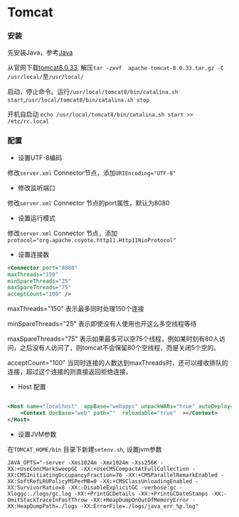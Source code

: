 # Tomcat

### 安装

先安装Java，参考[Java](http://git.oschina.net/yxb_1990/DevOps/blob/master/dev/java.md)

从官网下载[tomcat8.0.33](http://mirrors.cnnic.cn/apache/tomcat/tomcat-8/v8.0.33/bin/apache-tomcat-8.0.33.tar.gz), 解压`tar -zxvf  apache-tomcat-8.0.33.tar.gz -C /usr/local/`至`/usr/local/`

启动，停止命令。运行`/usr/local/tomcat8/bin/catalina.sh start`,`/usr/local/tomcat8/bin/catalina.sh stop`

开机自启动 `echo /usr/local/tomcat8/bin/catalina.sh start >> /etc/rc.local`

### 配置

- 设置UTF-8编码

修改`server.xml` Connector节点，添加`URIEncoding="UTF-8"`

- 修改监听端口

修改`server.xml` Connector 节点的port属性，默认为8080

- 设置运行模式

修改`server.xml` Connector 节点，添加`protocol="org.apache.coyote.http11.Http11NioProtocol"`

- 设置连接数

```xml
<Connector port="8080"
maxThreads="150"
minSpareThreads="25"
maxSpareThreads="75"
acceptCount="100" />
```

maxThreads="150" 表示最多同时处理150个连接

minSpareThreads="25" 表示即使没有人使用也开这么多空线程等待

maxSpareThreads="75" 表示如果最多可以空75个线程，例如某时刻有80人访问，之后没有人访问了，则tomcat不会保留80个空线程，而是关闭5个空的。

acceptCount="100" 当同时连接的人数达到maxThreads时，还可以接收排队的连接，超过这个连接的则直接返回拒绝连接。

- Host 配置

```xml

<Host name="localhost"  appBase="webapps" unpackWARs="true" autoDeploy="true">
    <Context docBase="web" path=""  reloadable="true"  ></Context>
</Host>
```

- 设置JVM参数

在`TOMCAT_HOME/bin` 目录下新建`setenv.sh`, 设置jvm参数

`JAVA_OPTS="-server -Xms1024m -Xmx1024m -Xss256K -XX:+UseConcMarkSweepGC -XX:+UseCMSCompactAtFullCollection -XX:CMSInitiatingOccupancyFraction=70 -XX:+CMSParallelRemarkEnabled -XX:SoftRefLRUPolicyMSPerMB=0 -XX:+CMSClassUnloadingEnabled -XX:SurvivorRatio=8 -XX:-DisableExplicitGC -verbose:gc -Xloggc:./logs/gc.log -XX:+PrintGCDetails -XX:+PrintGCDateStamps -XX:-OmitStackTraceInFastThrow -XX:+HeapDumpOnOutOfMemoryError -XX:HeapDumpPath=./logs -XX:ErrorFile=./logs/java_err_%p.log"`